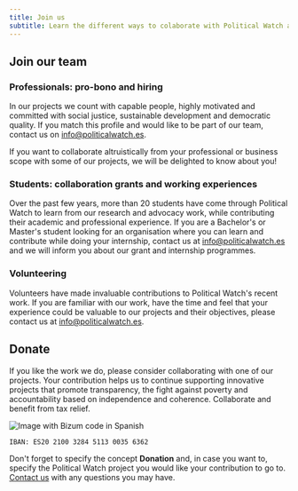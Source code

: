 ```yaml
---
title: Join us
subtitle: Learn the different ways to colaborate with Political Watch and support us to achieve a fairer and more sustainable society
---
```


<md-content>

## Join our team

### Professionals: pro-bono and hiring

In our projects we count with capable people, highly motivated and committed with social justice, sustainable development and democratic quality. If you match this profile and would like to be part of our team, contact us on [info@politicalwatch.es](mailto:info@politicalwatch.es).

If you want to collaborate altruistically from your professional or business scope with some of our projects, we will be delighted to know about you!

### Students: collaboration grants and working experiences

Over the past few years, more than 20 students have come through Political Watch to learn from our research and advocacy work, while contributing their academic and professional experience. If you are a Bachelor's or Master's student looking for an organisation where you can learn and contribute while doing your internship, contact us at [info@politicalwatch.es](mailto:info@politicalwatch.es) and we will inform you about our grant and internship programmes.

### Volunteering

Volunteers have made invaluable contributions to Political Watch's recent work. If you are familiar with our work, have the time and feel that your experience could be valuable to our projects and their objectives, please contact us at [info@politicalwatch.es](mailto:info@politicalwatch.es).

## Donate

If you like the work we do, please consider collaborating with one of our projects. Your contribution helps us to continue supporting innovative projects that promote transparency, the fight against poverty and accountability based on independence and coherence. Collaborate and benefit from tax relief.

![Image with Bizum code in Spanish](/images/bizum.png)

```
IBAN: ES20 2100 3284 5113 0035 6362
```

Don't forget to specify the concept **Donation** and, in case you want to, specify the Political Watch project you would like your contribution to go to. [Contact us](mailto:info@politicalwatch.es) with any questions you may have.
</md-content>
